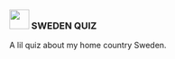 ### <img src="https://emojipedia-us.s3.dualstack.us-west-1.amazonaws.com/thumbs/120/apple/325/flag-sweden_1f1f8-1f1ea.png" width="35px" /> SWEDEN QUIZ
A lil quiz about my home country Sweden.
